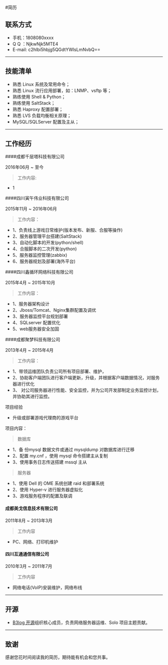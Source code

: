 #简历

## 联系方式

 * 手机：1808080xxxx
 * Q Q ：NjkwNjk5MTE4
 * E-mail: c2hlbi5hbjg5QGdtYWlsLmNvbQ==

---

## 技能清单

- 熟悉 Linux 系统及常用命令；
- 熟悉 Linux 流行应用部署，如：LNMP、vsftp 等；
- 熟练使用 Shell & Python；
- 熟练使用 SaltStack；
- 熟悉 Haproxy 配置部署；
- 熟悉 LVS 负载均衡相关原理；
- MySQL/SQLServer 配置及主从；

---

## 工作经历
####成都千层塔科技有限公司

2016年06月 ~ 至今
> 工作内容:
- 1

####四川寅午伟业科技有限公司

2015年11月 ~ 2016年06月
> 工作内容：

- 1、负责线上游戏日常维护(版本发布、新服、合服等操作)
- 2、服务器管理平台搭建(SaltStack)
- 3、自动化脚本的开发(python/shell)
- 4、合服脚本的二次开发(python)
- 5、服务器监控管理(zabbix)
- 6、服务器规划及部署(海外平台)

####四川鑫循环网络科技有限公司

2015年4月 ~ 2015年10月

> 工作内容：

- 1、服务器架构设计
- 2、Jboss/Tomcat、Nginx集群配置及调优
- 3、服务器监控平台规划部署
- 4、SQLserver 配置优化
- 5、web服务器安全加固


####成都聚梦科技有限公司

 2013年4月 ~ 2015年4月

> 工作内容：

- 1、带领运维团队负责公司所有项目部署、维护，
- 2、协助客户端团队进行客户端更新，升级，并根据客户端数据情况，对服务器进行优化
- 3、 对公司服务器进行性能、安全监控，并为公司开发部制定业务监控计划，并协助其进行监控。

项目经验

- 升级或部署游戏代理商的游戏平台

项目内容：

> 数据库

- 1、备 份mysql 数据文件或通过 mysqldump 对数据库进行迁移
- 2、配置 my.cnf ，使用 mysql 命令搭建主从复制
- 3、使用事务日志传送搭建 mssql 主从

> 服务器

- 1、使用 Dell 的 OME 系统创建 raid 和部署系统
- 2、使用 Hyper-v 进行服务器虚拟化
- 3、游戏服务程序的配置及联调



#### 成都美戈信息技术有限公司

2011年8月 ~ 2013年3月

> 工作内容

- PC、网络、打印机维护


#### 四川互通通信有限公司

2010年3月 ~ 2011年7月

> 工作内容

- 网络电话(VoIP)安装维护，网络布线

---

## 开源

- [B3log 开源](http://b3log.org)组织核心成员，负责网络服务器运维、Solo 项目主题贡献。

---

## 致谢
感谢您花时间阅读我的简历，期待能有机会和您共事。
